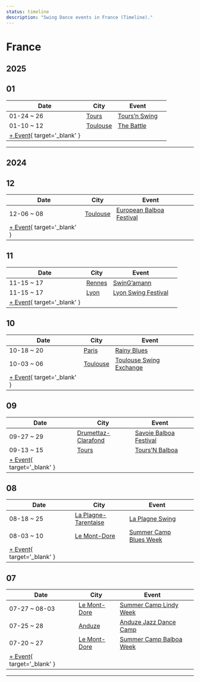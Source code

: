 ```yaml
---
status: timeline
description: "Swing Dance events in France (Timeline)."
---
```


# France

## 2025

## 01

| Date | City | Event | |
| --- | --- | --- | --- |
| 01-24 ~ 26 | [Tours](by_city.md#tours) | [Tours’n Swing](tours-n-swing-2025.md) |  |
| 01-10 ~ 12 | [Toulouse](by_city.md#toulouse) | [The Battle](the-battle-2025.md) |  |
| [+ Event](https://github.com/swingdance/events/issues/new?assignees=&labels=add+event&projects=&template=02-add_entity.yml&title=%5B2025%2Ffr_FR%5D%20%3CName%3E&region=fr_FR&province=&city=&org_id=&date_starts=2025-01-&date_ends=2025-01-){ target='_blank' }

---

## 2024

## 12

| Date | City | Event | |
| --- | --- | --- | --- |
| 12-06 ~ 08 | [Toulouse](by_city.md#toulouse) | [European Balboa Festival](european-balboa-festival-2024.md) |  |
| [+ Event](https://github.com/swingdance/events/issues/new?assignees=&labels=add+event&projects=&template=02-add_entity.yml&title=%5B2024%2Ffr_FR%5D%20%3CName%3E&region=fr_FR&province=&city=&org_id=&date_starts=2024-12-&date_ends=2024-12-){ target='_blank' }

## 11

| Date | City | Event | |
| --- | --- | --- | --- |
| 11-15 ~ 17 | [Rennes](by_city.md#rennes) | [SwinG’amann](swingamann-2024.md) |  |
| 11-15 ~ 17 | [Lyon](by_city.md#lyon) | [Lyon Swing Festival](lyon-swing-festival-2024.md) |  |
| [+ Event](https://github.com/swingdance/events/issues/new?assignees=&labels=add+event&projects=&template=02-add_entity.yml&title=%5B2024%2Ffr_FR%5D%20%3CName%3E&region=fr_FR&province=&city=&org_id=&date_starts=2024-11-&date_ends=2024-11-){ target='_blank' }

## 10

| Date | City | Event | |
| --- | --- | --- | --- |
| 10-18 ~ 20 | [Paris](by_city.md#paris) | [Rainy Blues](rainy-blues-2024.md) |  |
| 10-03 ~ 06 | [Toulouse](by_city.md#toulouse) | [Toulouse Swing Exchange](toulouse-swing-exchange-2024.md) |  |
| [+ Event](https://github.com/swingdance/events/issues/new?assignees=&labels=add+event&projects=&template=02-add_entity.yml&title=%5B2024%2Ffr_FR%5D%20%3CName%3E&region=fr_FR&province=&city=&org_id=&date_starts=2024-10-&date_ends=2024-10-){ target='_blank' }

## 09

| Date | City | Event | |
| --- | --- | --- | --- |
| 09-27 ~ 29 | [Drumettaz-Clarafond](by_city.md#drumettaz-clarafond) | [Savoie Balboa Festival](savoie-balboa-festival-2024.md) |  |
| 09-13 ~ 15 | [Tours](by_city.md#tours) | [Tours’N Balboa](tours-n-balboa-2024.md) |  |
| [+ Event](https://github.com/swingdance/events/issues/new?assignees=&labels=add+event&projects=&template=02-add_entity.yml&title=%5B2024%2Ffr_FR%5D%20%3CName%3E&region=fr_FR&province=&city=&org_id=&date_starts=2024-09-&date_ends=2024-09-){ target='_blank' }

## 08

| Date | City | Event | |
| --- | --- | --- | --- |
| 08-18 ~ 25 | [La Plagne-Tarentaise](by_city.md#la-plagne-tarentaise) | [La Plagne Swing](la-plagne-swing-2024.md) |  |
| 08-03 ~ 10 | [Le Mont-Dore](by_city.md#le-mont-dore) | [Summer Camp Blues Week](summer-camp-blues-week-2024.md) |  |
| [+ Event](https://github.com/swingdance/events/issues/new?assignees=&labels=add+event&projects=&template=02-add_entity.yml&title=%5B2024%2Ffr_FR%5D%20%3CName%3E&region=fr_FR&province=&city=&org_id=&date_starts=2024-08-&date_ends=2024-08-){ target='_blank' }

## 07

| Date | City | Event | |
| --- | --- | --- | --- |
| 07-27 ~ 08-03 | [Le Mont-Dore](by_city.md#le-mont-dore) | [Summer Camp Lindy Week](summer-camp-lindy-week-2024.md) |  |
| 07-25 ~ 28 | [Anduze](by_city.md#anduze) | [Anduze Jazz Dance Camp](anduze-jazz-dance-camp-2024.md) |  |
| 07-20 ~ 27 | [Le Mont-Dore](by_city.md#le-mont-dore) | [Summer Camp Balboa Week](summer-camp-balboa-week-2024.md) |  |
| [+ Event](https://github.com/swingdance/events/issues/new?assignees=&labels=add+event&projects=&template=02-add_entity.yml&title=%5B2024%2Ffr_FR%5D%20%3CName%3E&region=fr_FR&province=&city=&org_id=&date_starts=2024-07-&date_ends=2024-07-){ target='_blank' }

---

